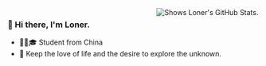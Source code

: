 <!--
**lei2586/lei2586** is a ✨ _special_ ✨ repository because its `README.md` (this file) appears on your GitHub profile.

Here are some ideas to get you started:

- 🔭 I’m currently working on ...
- 🌱 I’m currently learning ...
- 👯 I’m looking to collaborate on ...
- 🤔 I’m looking for help with ...
- 💬 Ask me about ...
- 📫 How to reach me: ...
- 😄 Pronouns: ...
- ⚡ Fun fact: ...
-->

<img alt="Shows Loner's GitHub Stats." align="right" src="https://github-readme-stats.vercel.app/api?username=lei2586&show_icons=true&include_all_commits=true&count_private=true)">

### 👋 Hi there, I'm Loner.

- 🧑🏻🎓 Student from China
- 💬 Keep the love of life and the desire to explore the unknown.


<!-- [![Top Langs](https://github-readme-stats.vercel.app/api/top-langs/?username=lei2586&layout=compact)](https://github.com/anuraghazra/github-readme-stats) -->
